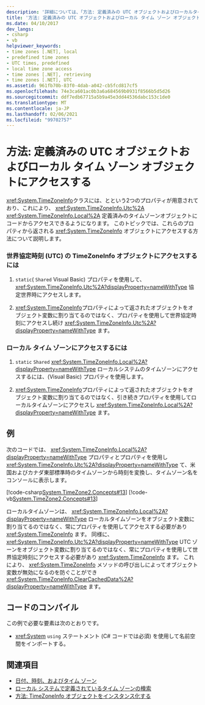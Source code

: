 ```yaml
---
description: '詳細については、「方法: 定義済みの UTC オブジェクトおよびローカルタイムゾーンオブジェクトにアクセスする」を参照してください。'
title: '方法: 定義済みの UTC オブジェクトおよびローカル タイム ゾーン オブジェクトにアクセスする'
ms.date: 04/10/2017
dev_langs:
- csharp
- vb
helpviewer_keywords:
- time zones [.NET], local
- predefined time zones
- UTC times, predefined
- local time zone access
- time zones [.NET], retrieving
- time zones [.NET], UTC
ms.assetid: 961fb70b-83f0-4dab-a042-cb5fcd817cf5
ms.openlocfilehash: 74e3ca601ac0b3a6a684569b0931f8566b5d5d26
ms.sourcegitcommit: ddf7edb67715a5b9a45e3dd44536dabc153c1de0
ms.translationtype: MT
ms.contentlocale: ja-JP
ms.lasthandoff: 02/06/2021
ms.locfileid: "99702757"
---
```

# <a name="how-to-access-the-predefined-utc-and-local-time-zone-objects"></a>方法: 定義済みの UTC オブジェクトおよびローカル タイム ゾーン オブジェクトにアクセスする

<xref:System.TimeZoneInfo>クラスには、とという2つのプロパティが用意されており、これにより、 <xref:System.TimeZoneInfo.Utc%2A> <xref:System.TimeZoneInfo.Local%2A> 定義済みのタイムゾーンオブジェクトにコードからアクセスできるようになります。 このトピックでは、これらのプロパティから返される <xref:System.TimeZoneInfo> オブジェクトにアクセスする方法について説明します。

### <a name="to-access-the-coordinated-universal-time-utc-timezoneinfo-object"></a>世界協定時刻 (UTC) の TimeZoneInfo オブジェクトにアクセスするには

1. `static`( `Shared` Visual Basic) プロパティを使用して、 <xref:System.TimeZoneInfo.Utc%2A?displayProperty=nameWithType> 協定世界時にアクセスします。

2. <xref:System.TimeZoneInfo>プロパティによって返されたオブジェクトをオブジェクト変数に割り当てるのではなく、プロパティを使用して世界協定時刻にアクセスし続け <xref:System.TimeZoneInfo.Utc%2A?displayProperty=nameWithType> ます。

### <a name="to-access-the-local-time-zone"></a>ローカル タイム ゾーンにアクセスするには

1. `static` `Shared` <xref:System.TimeZoneInfo.Local%2A?displayProperty=nameWithType> ローカルシステムのタイムゾーンにアクセスするには、(Visual Basic) プロパティを使用します。

2. <xref:System.TimeZoneInfo>プロパティによって返されたオブジェクトをオブジェクト変数に割り当てるのではなく、引き続きプロパティを使用してローカルタイムゾーンにアクセスし <xref:System.TimeZoneInfo.Local%2A?displayProperty=nameWithType> ます。

## <a name="example"></a>例

次のコードでは、 <xref:System.TimeZoneInfo.Local%2A?displayProperty=nameWithType> プロパティとプロパティを使用し <xref:System.TimeZoneInfo.Utc%2A?displayProperty=nameWithType> て、米国およびカナダ東部標準時のタイムゾーンから時刻を変換し、タイムゾーン名をコンソールに表示します。

[!code-csharp[System.TimeZone2.Concepts#13](../../../samples/snippets/csharp/VS_Snippets_CLR_System/system.TimeZone2.Concepts/CS/TimeZone2Concepts.cs#13)]
[!code-vb[System.TimeZone2.Concepts#13](../../../samples/snippets/visualbasic/VS_Snippets_CLR_System/system.TimeZone2.Concepts/VB/TimeZone2Concepts.vb#13)]

ローカルタイムゾーンは、 <xref:System.TimeZoneInfo.Local%2A?displayProperty=nameWithType> ローカルタイムゾーンをオブジェクト変数に割り当てるのではなく、常にプロパティを使用してアクセスする必要があり <xref:System.TimeZoneInfo> ます。 同様に、 <xref:System.TimeZoneInfo.Utc%2A?displayProperty=nameWithType> UTC ゾーンをオブジェクト変数に割り当てるのではなく、常にプロパティを使用して世界協定時刻にアクセスする必要があり <xref:System.TimeZoneInfo> ます。 これにより、 <xref:System.TimeZoneInfo> メソッドの呼び出しによってオブジェクト変数が無効になるのを防ぐことができ <xref:System.TimeZoneInfo.ClearCachedData%2A?displayProperty=nameWithType> ます。

## <a name="compiling-the-code"></a>コードのコンパイル

この例で必要な要素は次のとおりです。

- <xref:System> `using` ステートメント (C# コードでは必須) を使用して名前空間をインポートする。

## <a name="see-also"></a>関連項目

- [日付、時刻、およびタイム ゾーン](index.md)
- [ローカル システムで定義されているタイム ゾーンの検索](finding-the-time-zones-on-local-system.md)
- [方法: TimeZoneInfo オブジェクトをインスタンス化する](instantiate-time-zone-info.md)
